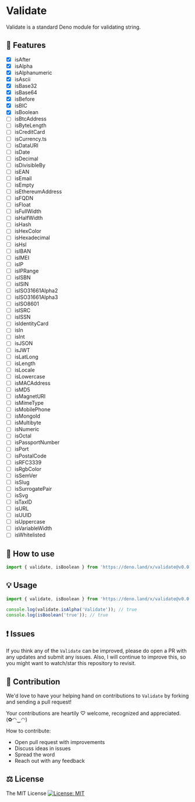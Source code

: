 # Validate

Validate is a standard Deno module for validating string.

## 🎁 Features

* [x] isAfter
* [x] isAlpha
* [x] isAlphanumeric
* [x] isAscii
* [x] isBase32
* [x] isBase64
* [x] isBefore
* [x] isBIC
* [x] isBoolean
* [ ] isBtcAddress
* [ ] isByteLength
* [ ] isCreditCard
* [ ] isCurrency.ts
* [ ] isDataURI
* [ ] isDate
* [ ] isDecimal
* [ ] isDivisibleBy
* [ ] isEAN
* [ ] isEmail
* [ ] isEmpty
* [ ] isEthereumAddress
* [ ] isFQDN
* [ ] isFloat
* [ ] isFullWidth
* [ ] isHalfWidth
* [ ] isHash
* [ ] isHexColor
* [ ] isHexadecimal
* [ ] isHsl
* [ ] isIBAN
* [ ] isIMEI
* [ ] isIP
* [ ] isIPRange
* [ ] isISBN
* [ ] isISIN
* [ ] isISO31661Alpha2
* [ ] isISO31661Alpha3
* [ ] isISO8601
* [ ] isISRC
* [ ] isISSN
* [ ] isIdentityCard
* [ ] isIn
* [ ] isInt
* [ ] isJSON
* [ ] isJWT
* [ ] isLatLong
* [ ] isLength
* [ ] isLocale
* [ ] isLowercase
* [ ] isMACAddress
* [ ] isMD5
* [ ] isMagnetURI
* [ ] isMimeType
* [ ] isMobilePhone
* [ ] isMongoId
* [ ] isMultibyte
* [ ] isNumeric
* [ ] isOctal
* [ ] isPassportNumber
* [ ] isPort
* [ ] isPostalCode
* [ ] isRFC3339
* [ ] isRgbColor
* [ ] isSemVer
* [ ] isSlug
* [ ] isSurrogatePair
* [ ] isSvg
* [ ] isTaxID
* [ ] isURL
* [ ] isUUID
* [ ] isUppercase
* [ ] isVariableWidth
* [ ] isWhitelisted

## 🔧 How to use

```ts
import { validate, isBoolean } from 'https://deno.land/x/validate@v0.0.3/mod.ts';
```

## 💡 Usage

```ts
import { validate, isBoolean } from 'https://deno.land/x/validate@v0.0.3/mod.ts';

console.log(validate.isAlpha('Validate')); // true
console.log(isBoolean('true')); // true
```

## ❗ Issues

If you think any of the `Validate` can be improved, please do open a PR with any updates and submit any issues. Also, I will continue to improve this, so you might want to watch/star this repository to revisit.

## 💪 Contribution

We'd love to have your helping hand on contributions to `Validate` by forking and sending a pull request!

Your contributions are heartily ♡ welcome, recognized and appreciated. (✿◠‿◠)

How to contribute:

- Open pull request with improvements
- Discuss ideas in issues
- Spread the word
- Reach out with any feedback

## ⚖️ License

The MIT License [![License: MIT](https://img.shields.io/badge/License-MIT-yellow.svg)](https://opensource.org/licenses/MIT)
